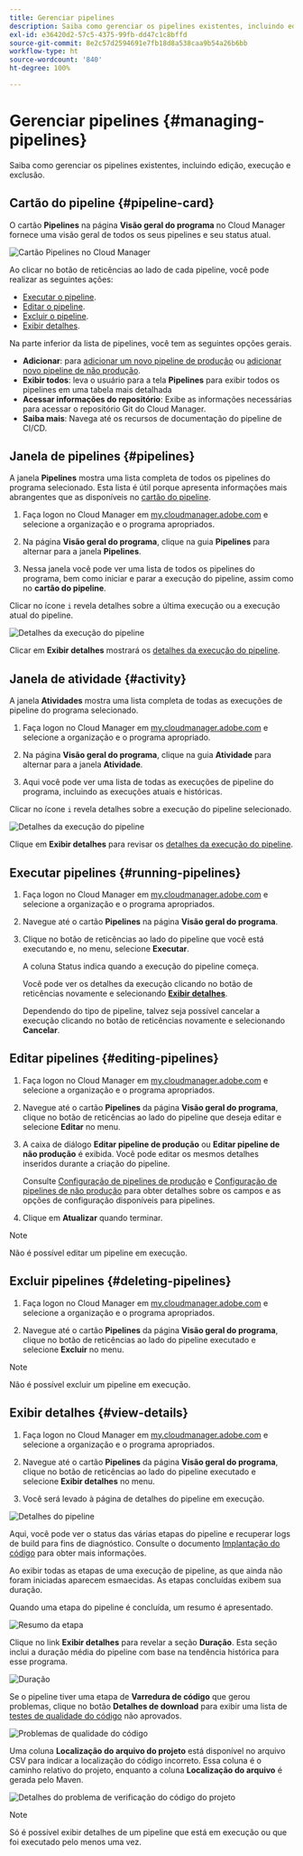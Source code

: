 ```yaml
---
title: Gerenciar pipelines
description: Saiba como gerenciar os pipelines existentes, incluindo edição, execução e exclusão.
exl-id: e36420d2-57c5-4375-99fb-dd47c1c8bffd
source-git-commit: 8e2c57d2594691e7fb18d8a538caa9b54a26b6bb
workflow-type: ht
source-wordcount: '840'
ht-degree: 100%

---
```



# Gerenciar pipelines {#managing-pipelines}

Saiba como gerenciar os pipelines existentes, incluindo edição, execução e exclusão.

## Cartão do pipeline {#pipeline-card}

O cartão **Pipelines** na página **Visão geral do programa** no Cloud Manager fornece uma visão geral de todos os seus pipelines e seu status atual.

![Cartão Pipelines no Cloud Manager](/help/assets/configure-pipelines/pipelines-card.png)

Ao clicar no botão de reticências ao lado de cada pipeline, você pode realizar as seguintes ações:

* [Executar o pipeline](#running-pipelines).
* [Editar o pipeline](#editing-pipelines).
* [Excluir o pipeline](#deleting-pipelines).
* [Exibir detalhes](#view-details).

Na parte inferior da lista de pipelines, você tem as seguintes opções gerais.

* **Adicionar**: para [adicionar um novo pipeline de produção](/help/using/production-pipelines.md) ou [adicionar novo pipeline de não produção](/help/using/non-production-pipelines.md).
* **Exibir todos**: leva o usuário para a tela **Pipelines** para exibir todos os pipelines em uma tabela mais detalhada
* **Acessar informações do repositório**: Exibe as informações necessárias para acessar o repositório Git do Cloud Manager.
* **Saiba mais**: Navega até os recursos de documentação do pipeline de CI/CD.

## Janela de pipelines {#pipelines}

A janela **Pipelines** mostra uma lista completa de todos os pipelines do programa selecionado. Esta lista é útil porque apresenta informações mais abrangentes que as disponíveis no [cartão do pipeline](#pipeline-card).

1. Faça logon no Cloud Manager em [my.cloudmanager.adobe.com](https://my.cloudmanager.adobe.com/) e selecione a organização e o programa apropriados.

1. Na página **Visão geral do programa**, clique na guia **Pipelines** para alternar para a janela **Pipelines**.

1. Nessa janela você pode ver uma lista de todos os pipelines do programa, bem como iniciar e parar a execução do pipeline, assim como no **cartão do pipeline**.

Clicar no ícone `i` revela detalhes sobre a última execução ou a execução atual do pipeline.

![Detalhes da execução do pipeline](/help/assets/configure-pipelines/pipeline-status.png)

Clicar em **Exibir detalhes** mostrará os [detalhes da execução do pipeline](#view-details).

## Janela de atividade {#activity}

A janela **Atividades** mostra uma lista completa de todas as execuções de pipeline do programa selecionado.

1. Faça logon no Cloud Manager em [my.cloudmanager.adobe.com](https://my.cloudmanager.adobe.com/) e selecione a organização e o programa apropriado.

1. Na página **Visão geral do programa**, clique na guia **Atividade** para alternar para a janela **Atividade**.

1. Aqui você pode ver uma lista de todas as execuções de pipeline do programa, incluindo as execuções atuais e históricas.

Clicar no ícone `i` revela detalhes sobre a execução do pipeline selecionado.

![Detalhes da execução do pipeline](/help/assets/configure-pipelines/pipeline-activity.png)

Clique em **Exibir detalhes** para revisar os [detalhes da execução do pipeline](#view-details).

## Executar pipelines {#running-pipelines}

1. Faça logon no Cloud Manager em [my.cloudmanager.adobe.com](https://my.cloudmanager.adobe.com/) e selecione a organização e o programa apropriados.
1. Navegue até o cartão **Pipelines** na página **Visão geral do programa**.
1. Clique no botão de reticências ao lado do pipeline que você está executando e, no menu, selecione **Executar**.

   A coluna Status indica quando a execução do pipeline começa.

   Você pode ver os detalhes da execução clicando no botão de reticências novamente e selecionando **[Exibir detalhes](#view-details)**.

   Dependendo do tipo de pipeline, talvez seja possível cancelar a execução clicando no botão de reticências novamente e selecionando **Cancelar**.

## Editar pipelines {#editing-pipelines}

1. Faça logon no Cloud Manager em [my.cloudmanager.adobe.com](https://my.cloudmanager.adobe.com/) e selecione a organização e o programa apropriados.

1. Navegue até o cartão **Pipelines** da página **Visão geral do programa**, clique no botão de reticências ao lado do pipeline que deseja editar e selecione **Editar** no menu.

1. A caixa de diálogo **Editar pipeline de produção** ou **Editar pipeline de não produção** é exibida. Você pode editar os mesmos detalhes inseridos durante a criação do pipeline.

   Consulte [Configuração de pipelines de produção](/help/using/production-pipelines.md) e [Configuração de pipelines de não produção](/help/using/non-production-pipelines.md) para obter detalhes sobre os campos e as opções de configuração disponíveis para pipelines.

1. Clique em **Atualizar** quando terminar.

>[!NOTE]
>
>Não é possível editar um pipeline em execução.

## Excluir pipelines {#deleting-pipelines}

1. Faça logon no Cloud Manager em [my.cloudmanager.adobe.com](https://my.cloudmanager.adobe.com/) e selecione a organização e o programa apropriados.

1. Navegue até o cartão **Pipelines** da página **Visão geral do programa**, clique no botão de reticências ao lado do pipeline executado e selecione **Excluir** no menu.

>[!NOTE]
>
>Não é possível excluir um pipeline em execução.

## Exibir detalhes {#view-details}

1. Faça logon no Cloud Manager em [my.cloudmanager.adobe.com](https://my.cloudmanager.adobe.com/) e selecione a organização e o programa apropriados.

1. Navegue até o cartão **Pipelines** da página **Visão geral do programa**, clique no botão de reticências ao lado do pipeline executado e selecione **Exibir detalhes** no menu.

1. Você será levado à página de detalhes do pipeline em execução.

![Detalhes do pipeline](/help/assets/configure-pipelines/pipeline-running-details.png)

Aqui, você pode ver o status das várias etapas do pipeline e recuperar logs de build para fins de diagnóstico. Consulte o documento [Implantação do código](/help/using/code-deployment.md) para obter mais informações.

Ao exibir todas as etapas de uma execução de pipeline, as que ainda não foram iniciadas aparecem esmaecidas. As etapas concluídas exibem sua duração.

Quando uma etapa do pipeline é concluída, um resumo é apresentado.

![Resumo da etapa](/help/assets/configure-pipelines/pipeline-step.png)

Clique no link **Exibir detalhes** para revelar a seção **Duração**. Esta seção inclui a duração média do pipeline com base na tendência histórica para esse programa.

![Duração](/help/assets/configure-pipelines/duration.png)

Se o pipeline tiver uma etapa de **Varredura de código** que gerou problemas, clique no botão **Detalhes de download** para exibir uma lista de [testes de qualidade do código](/help/using/code-quality-testing.md) não aprovados.

![Problemas de qualidade do código](assets/managing-pipelines-code-quality-issues.png)

Uma coluna **Localização do arquivo do projeto** está disponível no arquivo CSV para indicar a localização do código incorreto. Essa coluna é o caminho relativo do projeto, enquanto a coluna **Localização do arquivo** é gerada pelo Maven.

![Detalhes do problema de verificação do código do projeto](assets/managing-pipelines-code-quality-details.png)


>[!NOTE]
>
>Só é possível exibir detalhes de um pipeline que está em execução ou que foi executado pelo menos uma vez.
